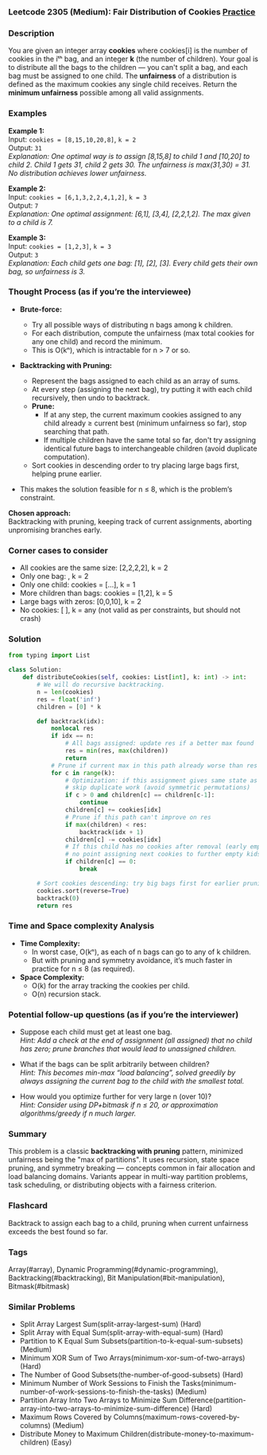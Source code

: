 ### Leetcode 2305 (Medium): Fair Distribution of Cookies [Practice](https://leetcode.com/problems/fair-distribution-of-cookies)

### Description  
You are given an integer array **cookies** where cookies[i] is the number of cookies in the iᵗʰ bag, and an integer **k** (the number of children). Your goal is to distribute all the bags to the children — you can't split a bag, and each bag must be assigned to one child. The **unfairness** of a distribution is defined as the maximum cookies any single child receives. Return the **minimum unfairness** possible among all valid assignments.

### Examples  

**Example 1:**  
Input: `cookies = [8,15,10,20,8]`, `k = 2`  
Output: `31`  
*Explanation: One optimal way is to assign [8,15,8] to child 1 and [10,20] to child 2. Child 1 gets 31, child 2 gets 30. The unfairness is max(31,30) = 31. No distribution achieves lower unfairness.*

**Example 2:**  
Input: `cookies = [6,1,3,2,2,4,1,2]`, `k = 3`  
Output: `7`  
*Explanation: One optimal assignment: [6,1], [3,4], [2,2,1,2]. The max given to a child is 7.*

**Example 3:**  
Input: `cookies = [1,2,3]`, `k = 3`  
Output: `3`  
*Explanation: Each child gets one bag: [1], [2], [3]. Every child gets their own bag, so unfairness is 3.*

### Thought Process (as if you’re the interviewee)  

- **Brute-force:**  
  - Try all possible ways of distributing n bags among k children.
  - For each distribution, compute the unfairness (max total cookies for any one child) and record the minimum.
  - This is O(kⁿ), which is intractable for n > 7 or so.

- **Backtracking with Pruning:**  
  - Represent the bags assigned to each child as an array of sums.
  - At every step (assigning the next bag), try putting it with each child recursively, then undo to backtrack.
  - **Prune:**  
    - If at any step, the current maximum cookies assigned to any child already ≥ current best (minimum unfairness so far), stop searching that path.
    - If multiple children have the same total so far, don't try assigning identical future bags to interchangeable children (avoid duplicate computation).
  - Sort cookies in descending order to try placing large bags first, helping prune earlier.

- This makes the solution feasible for n ≤ 8, which is the problem’s constraint.

**Chosen approach:**  
Backtracking with pruning, keeping track of current assignments, aborting unpromising branches early.

### Corner cases to consider  
- All cookies are the same size: [2,2,2,2], k = 2
- Only one bag: , k = 2
- Only one child: cookies = [...], k = 1
- More children than bags: cookies = [1,2], k = 5
- Large bags with zeros: [0,0,10], k = 2
- No cookies: [ ], k = any (not valid as per constraints, but should not crash)

### Solution

```python
from typing import List

class Solution:
    def distributeCookies(self, cookies: List[int], k: int) -> int:
        # We will do recursive backtracking.
        n = len(cookies)
        res = float('inf')
        children = [0] * k

        def backtrack(idx):
            nonlocal res
            if idx == n:
                # All bags assigned: update res if a better max found
                res = min(res, max(children))
                return
            # Prune if current max in this path already worse than res
            for c in range(k):
                # Optimization: if this assignment gives same state as previous,
                # skip duplicate work (avoid symmetric permutations)
                if c > 0 and children[c] == children[c-1]:
                    continue
                children[c] += cookies[idx]
                # Prune if this path can't improve on res
                if max(children) < res:
                    backtrack(idx + 1)
                children[c] -= cookies[idx]
                # If this child has no cookies after removal (early empty),
                # no point assigning next cookies to further empty kids in this path
                if children[c] == 0:
                    break

        # Sort cookies descending: try big bags first for earlier pruning
        cookies.sort(reverse=True)
        backtrack(0)
        return res
```

### Time and Space complexity Analysis  

- **Time Complexity:**  
  - In worst case, O(kⁿ), as each of n bags can go to any of k children.
  - But with pruning and symmetry avoidance, it’s much faster in practice for n ≤ 8 (as required).
- **Space Complexity:**  
  - O(k) for the array tracking the cookies per child.
  - O(n) recursion stack.

### Potential follow-up questions (as if you’re the interviewer)  

- Suppose each child must get at least one bag.  
  *Hint: Add a check at the end of assignment (all assigned) that no child has zero; prune branches that would lead to unassigned children.*

- What if the bags can be split arbitrarily between children?  
  *Hint: This becomes min-max “load balancing”, solved greedily by always assigning the current bag to the child with the smallest total.*

- How would you optimize further for very large n (over 10)?  
  *Hint: Consider using DP+bitmask if n ≤ 20, or approximation algorithms/greedy if n much larger.*

### Summary
This problem is a classic **backtracking with pruning** pattern, minimized unfairness being the "max of partitions". It uses recursion, state space pruning, and symmetry breaking — concepts common in fair allocation and load balancing domains. Variants appear in multi-way partition problems, task scheduling, or distributing objects with a fairness criterion.


### Flashcard
Backtrack to assign each bag to a child, pruning when current unfairness exceeds the best found so far.

### Tags
Array(#array), Dynamic Programming(#dynamic-programming), Backtracking(#backtracking), Bit Manipulation(#bit-manipulation), Bitmask(#bitmask)

### Similar Problems
- Split Array Largest Sum(split-array-largest-sum) (Hard)
- Split Array with Equal Sum(split-array-with-equal-sum) (Hard)
- Partition to K Equal Sum Subsets(partition-to-k-equal-sum-subsets) (Medium)
- Minimum XOR Sum of Two Arrays(minimum-xor-sum-of-two-arrays) (Hard)
- The Number of Good Subsets(the-number-of-good-subsets) (Hard)
- Minimum Number of Work Sessions to Finish the Tasks(minimum-number-of-work-sessions-to-finish-the-tasks) (Medium)
- Partition Array Into Two Arrays to Minimize Sum Difference(partition-array-into-two-arrays-to-minimize-sum-difference) (Hard)
- Maximum Rows Covered by Columns(maximum-rows-covered-by-columns) (Medium)
- Distribute Money to Maximum Children(distribute-money-to-maximum-children) (Easy)